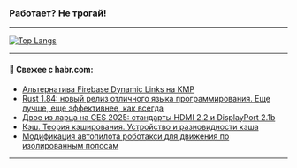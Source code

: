 ### Работает? Не трогай!

---
<!--
#### 🛠️ Technical stack:

![Java](https://img.shields.io/badge/Java-informational?logo=Oracle&style=flat&logoColor=white&color=FF4500)
![Kotlin](https://img.shields.io/badge/Kotlin-informational?logo=Kotlin&style=flat&logoColor=white&color=774D97)
![TS](https://img.shields.io/badge/TypeScript-informational?logo=typeScript&style=flat&logoColor=black&color=017acc)
![Python](https://img.shields.io/badge/Python-informational?logo=Python&style=flat&logoColor=black&color=ffdd54) <br>
![Spring](https://img.shields.io/badge/Spring-informational?logo=Spring&style=flat&logoColor=white&color=6DB33F) 
![SpringBoot](https://img.shields.io/badge/SpringBoot-informational?logo=SpringBoot&style=flat&logoColor=white&color=6DB33F)
![Nest](https://img.shields.io/badge/NestJS-informational?logo=NestJS&style=flat&logoColor=white&color=E0234E) 
![NodeJS](https://img.shields.io/badge/NodeJS-informational?logo=node.js&style=flat&logoColor=white&color=70A760)<br>
![PostgreSQL](https://img.shields.io/badge/PostgreSQL-informational?logo=PostgreSQL&style=flat&logoColor=white&color=DAA520)
![MongoDB](https://img.shields.io/badge/MongoDB-informational?logo=MongoDB&style=flat&logoColor=white&color=870000)
![Apache](https://img.shields.io/badge/Apache-informational?logo=apache&style=flat&logoColor=white&color=f74e28)

___ 
-->

<!--- #### 🛠️ : --->

[![Top Langs](https://github-readme-stats-82jvfl3w3-advtsettinggmailcoms-projects.vercel.app/api/top-langs/?username=zloylis&langs_count=10&hide_title=true&title_color=e6edf3&size_weight=0.5&count_weight=0.5&layout=compact&hide_progress=true&hide_border=true&theme=dracula)](https://github.com/zloylis)

<!---


####  :octocat:&nbsp;&nbsp; Статистика:

![GitHub stats](https://github-readme-stats-u2qms2cxw-advtsettinggmailcoms-projects.vercel.app/api?username=zloylis&show_icons=true&hide_border=true&theme=dracula&title_color=e6edf3&include_all_commits=true&count_private=true&hide_rank=false&hide_title=true&rank_icon=github)
-->
---

#### 💬 Свежее с habr.com:

<!-- BLOG-POST-LIST:START -->
- [Альтернатива Firebase Dynamic Links на KMP](https://habr.com/ru/articles/864708/?utm_source=habrahabr&utm_medium=rss&utm_campaign=864708)
- [Rust 1.84: новый релиз отличного языка программирования. Еще лучше, еще эффективнее, как всегда](https://habr.com/ru/companies/selectel/articles/858462/?utm_source=habrahabr&utm_medium=rss&utm_campaign=858462)
- [Двое из ларца на CES 2025: стандарты HDMI 2.2 и DisplayPort 2.1b](https://habr.com/ru/companies/ru_mts/articles/874518/?utm_source=habrahabr&utm_medium=rss&utm_campaign=874518)
- [Кэш. Теория кэширования. Устройство и разновидности кэша](https://habr.com/ru/articles/874546/?utm_source=habrahabr&utm_medium=rss&utm_campaign=874546)
- [Модификация автопилота роботакси для движения по изолированным полосам](https://habr.com/ru/articles/871324/?utm_source=habrahabr&utm_medium=rss&utm_campaign=871324)
<!-- BLOG-POST-LIST:END -->

---
